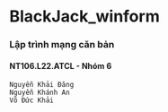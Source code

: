 # BlackJack_winform
### Lập trình mạng căn bản
#### NT106.L22.ATCL - Nhóm 6
    Nguyễn Khải Đăng
    Nguyễn Khánh An
    Võ Đức Khải
